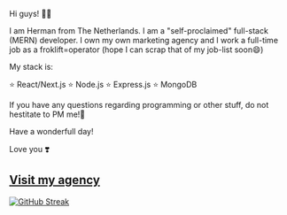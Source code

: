 Hi guys! 🙋‍♂️

I am Herman from The Netherlands. I am a "self-proclaimed" full-stack (MERN) developer. 
I own my own marketing agency and I work a full-time job as a froklift=operator (hope I can scrap that of my job-list soon😄)

My stack is: 

⭐  React/Next.js
⭐  Node.js 
⭐  Express.js
⭐  MongoDB

If you have any questions regarding programming or other stuff, do not hestitate to PM me!🙏

Have a wonderfull day!

Love you ❣️

<a href="https://www.popkenwebsolutions.com">Visit my agency</a>
---
[![GitHub Streak](https://streak-stats.demolab.com/?user=PopkenDev&theme=dark)](https://git.io/streak-stats)
